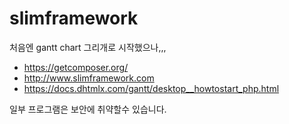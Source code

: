 # slimframework

처음엔 gantt chart 그리개로 시작했으나,,,

- https://getcomposer.org/
- http://www.slimframework.com
- https://docs.dhtmlx.com/gantt/desktop__howtostart_php.html

일부 프로그램은 보안에 취약할수 있습니다.
